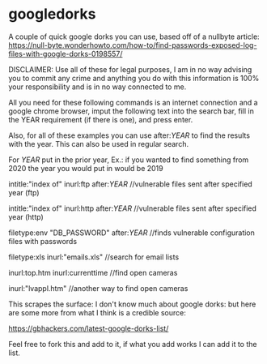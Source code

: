 # googledorks
A couple of quick google dorks you can use, based off of a nullbyte article: https://null-byte.wonderhowto.com/how-to/find-passwords-exposed-log-files-with-google-dorks-0198557/

DISCLAIMER: Use all of these for legal purposes, I am in no way advising you to commit any crime and anything you do with this information is 100% your responsibility and is in no way connected to me.

All you need for these following commands is an internet connection and a google chrome browser, imput the following text into the search bar, fill in the YEAR requirement (if there is one), and press enter.

Also, for all of these examples you can use after:*YEAR* to find the results with the year. This can also be used in regular search. 

For *YEAR* put in the prior year, Ex.: if you wanted to find something from 2020 the year you would put in would be 2019


intitle:"index of" inurl:ftp after:*YEAR* //vulnerable files sent after specified year (ftp) 

intitle:"index of" inurl:http after:*YEAR* //vulnerable files sent after specified year (http)

filetype:env "DB_PASSWORD" after:*YEAR* //finds vulnerable configuration files with passwords

filetype:xls inurl:"emails.xls" //search for email lists

inurl:top.htm inurl:currenttime //find open cameras     

inurl:"lvappl.htm" //another way to find open cameras 

This scrapes the surface: I don't know much about google dorks: but here are some more from what I think is a credible source:

https://gbhackers.com/latest-google-dorks-list/

Feel free to fork this and add to it, if what you add works I can add it to the list.
